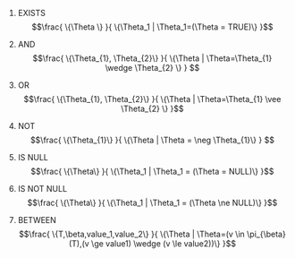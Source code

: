 1. EXISTS
$$\frac{
\{\Theta \}
}{
    \{\Theta_1 | \Theta_1=(\Theta = TRUE)\}
}$$

2. AND
$$\frac{
\{\Theta_{1}, \Theta_{2}\}
}{
    \{\Theta |  \Theta=\Theta_{1} \wedge \Theta_{2} \}
}
$$

3. OR
$$\frac{
\{\Theta_{1}, \Theta_{2}\}
}{
    \{\Theta |  \Theta=\Theta_{1} \vee \Theta_{2} \}
}$$

4. NOT
$$\frac{
\{\Theta_{1}\}
}{
    \{\Theta |  \Theta = \neg \Theta_{1}\}
}
$$

5. IS NULL
$$\frac{
\{\Theta\}
}{
    \{\Theta_1 |  \Theta_1 = (\Theta = NULL)\}
}$$

6. IS NOT NULL
$$\frac{
\{\Theta\}
}{
    \{\Theta_1 |  \Theta_1 = (\Theta \ne NULL)\}
}$$

7. BETWEEN
$$\frac{
\{T,\beta,value_1,value_2\}
}{
    \{\Theta |  \Theta=(v \in \pi_{\beta}(T),(v \ge value1) \wedge (v \le value2))\}
}$$


